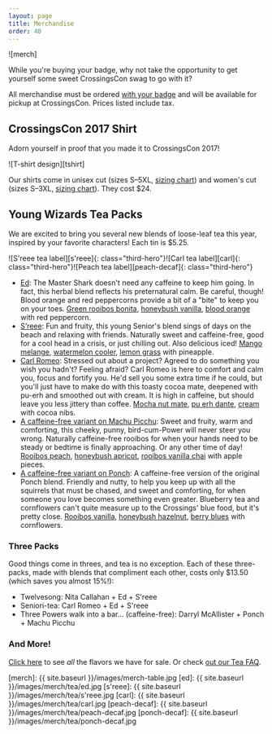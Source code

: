 ```yaml
---
layout: page
title: Merchandise
order: 40
---
```


![merch]

While you're buying your badge, why not take the opportunity to get yourself some sweet CrossingsCon swag to go with it?

All merchandise must be ordered [with your badge](/badges) and will be available for pickup at CrossingsCon. Prices listed include tax.

## CrossingsCon 2017 Shirt

Adorn yourself in proof that you made it to CrossingsCon 2017!

![T-shirt design][tshirt]

Our shirts come in unisex cut (sizes S&ndash;5XL, [sizing chart](http://www.mygildan.com/store/us/browse/productDetailsPage.jsp?productId=5000)) and women's cut (sizes S&ndash;3XL, [sizing chart](http://www.mygildan.com/store/us/browse/productDetailsPage.jsp?productId=5000L)). They cost $24.

## Young Wizards Tea Packs
We are excited to bring you several new blends of loose-leaf tea this year, inspired by your favorite characters! Each tin is $5.25.

![S'reee tea label][s'reee]{: class="third-hero"}![Carl tea label][carl]{: class="third-hero"}![Peach tea label][peach-decaf]{: class="third-hero"}

- [Ed](https://www.adagio.com/signature_blend/blend.html?blend=120443): The Master Shark doesn't need any caffeine to keep him going. In fact, this herbal blend reflects his preternatural calm. Be careful, though! Blood orange and red peppercorns provide a bit of a "bite" to keep you on your toes. [Green rooibos bonita](https://www.adagio.com/rooibos/green_rooibos_bonita.html), [honeybush vanilla](https://www.adagio.com/rooibos/honeybush_vanilla.html), [blood orange](https://www.adagio.com/herbal/blood_orange.html) with red peppercorn.
- [S’reee](https://www.adagio.com/signature_blend/blend.html?blend=121593): Fun and fruity, this young Senior's blend sings of days on the beach and relaxing with friends. Naturally sweet and caffeine-free, good for a cool head in a crisis, or just chilling out. Also delicious iced! [Mango melange](https://www.adagio.com/herbal/mango_melange.html), [watermelon cooler](https://www.adagio.com/herbal/watermelon_cooler.html), [lemon grass](https://www.adagio.com/herbal/lemon_grass.html) with pineapple.
- [Carl Romeo](https://www.adagio.com/signature_blend/blend.html?blend=121663): Stressed out about a project? Agreed to do something you wish you hadn't? Feeling afraid? Carl Romeo is here to comfort and calm you, focus and fortify you. He'd sell you some extra time if he could, but you'll just have to make do with this toasty cocoa mate, deepened with pu-erh and smoothed out with cream. It is high in caffeine, but should leave you less jittery than coffee. [Mocha nut mate](https://www.adagio.com/herbal/mocha_nut_mate.html), [pu erh dante](https://www.adagio.com/pu_erh/pu_erh_dante.html), [cream](https://www.adagio.com/flavors/cream.html) with cocoa nibs.
- [A caffeine-free variant on Machu Picchu](https://www.adagio.com/signature_blend/blend.html?blend=121885): Sweet and fruity, warm and comforting, this cheeky, punny, bird-cum-Power will never steer you wrong. Naturally caffeine-free rooibos for when your hands need to be steady or bedtime is finally approaching. Or any other time of day! [Rooibos peach](https://www.adagio.com/rooibos/rooibos_peach.html), [honeybush apricot](https://www.adagio.com/rooibos/honeybush_apricot.html), [rooibos vanilla chai](https://www.adagio.com/chai/rooibos_vanilla_chai.html) with apple pieces.
- [A caffeine-free variant on Ponch](https://www.adagio.com/signature_blend/blend.html?blend=122049): A caffeine-free version of the original Ponch blend. Friendly and nutty, to help you keep up with all the squirrels that must be chased, and sweet and comforting, for when someone you love becomes something even greater. Blueberry tea and cornflowers can't quite measure up to the Crossings' blue food, but it's pretty close. [Rooibos vanilla](https://www.adagio.com/rooibos/rooibos_vanilla.html), [honeybush hazelnut](https://www.adagio.com/rooibos/honeybush_hazelnut.html), [berry blues](https://www.adagio.com/herbal/berry_blues.html) with cornflowers.

### Three Packs
Good things come in threes, and tea is no exception. Each of these three-packs, made with blends that compliment each other, costs only $13.50 (which saves you almost 15%!):
- Twelvesong: Nita Callahan + Ed + S'reee
- Seniori-tea: Carl Romeo + Ed + S'reee
- Three Powers walk into a bar... (caffeine-free): Darryl McAllister + Ponch + Machu Picchu

### And More!
[Click here](../tea) to see *all* the flavors we have for sale. Or check [out our Tea FAQ](../tea-faq).

[merch]: {{ site.baseurl }}/images/merch-table.jpg
[ed]: {{ site.baseurl }}/images/merch/tea/ed.jpg
[s'reee]: {{ site.baseurl }}/images/merch/tea/s'reee.jpg
[carl]: {{ site.baseurl }}/images/merch/tea/carl.jpg
[peach-decaf]: {{ site.baseurl }}/images/merch/tea/peach-decaf.jpg
[ponch-decaf]: {{ site.baseurl }}/images/merch/tea/ponch-decaf.jpg
